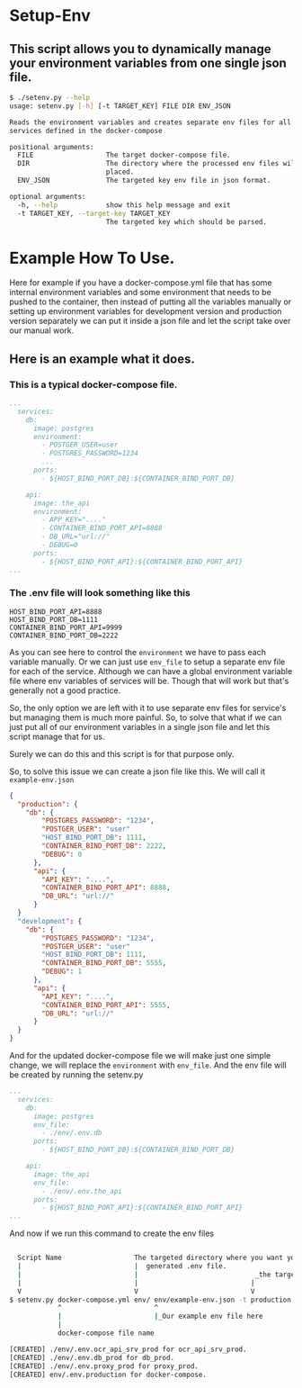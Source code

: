 
# Setup-Env

## This script allows you to dynamically manage your environment variables from one single json file.


```bash
$ ./setenv.py --help
usage: setenv.py [-h] [-t TARGET_KEY] FILE DIR ENV_JSON

Reads the environment variables and creates separate env files for all the
services defined in the docker-compose

positional arguments:
  FILE                  The target docker-compose file.
  DIR                   The directory where the processed env files will be
                        placed.
  ENV_JSON              The targeted key env file in json format.

optional arguments:
  -h, --help            show this help message and exit
  -t TARGET_KEY, --target-key TARGET_KEY
                        The targeted key which should be parsed.
```

# Example How To Use.

Here for example if you have a docker-compose.yml file that has some internal 
environment variables and some environment that needs to be pushed to the container,
then instead of putting all the variables manually or setting up environment variables
for development version and production version separately we can put it inside a json file and
let the script take over our manual work.

## Here is an example what it does.

### This is a typical docker-compose file.
```yml
...
  services:
    db:
      image: postgres
      environment:
        - POSTGER_USER=user
        - POSTGRES_PASSWORD=1234
        ...
      ports:
        - ${HOST_BIND_PORT_DB}:${CONTAINER_BIND_PORT_DB}

    api:
      image: the_api
      environment:
        - APP_KEY="...."
        - CONTAINER_BIND_PORT_API=8888
        - DB_URL="url://"
        - DEBUG=0
      ports:
        - ${HOST_BIND_PORT_API}:${CONTAINER_BIND_PORT_API}
...
```

### The .env file will look something like this
```
HOST_BIND_PORT_API=8888
HOST_BIND_PORT_DB=1111
CONTAINER_BIND_PORT_API=9999
CONTAINER_BIND_PORT_DB=2222
```

As you can see here to control the ```environment``` we have to pass each variable manually.
Or we can just use ```env_file``` to setup a separate env file for each of the service. 
Although we can have a global environment variable file where env variables of services will be.
Though that will work but that's generally not a good practice.

So, the only option we are left with it to use separate env files for service's but managing them
is much more painful. So, to solve that what if we can just put all of our environment variables in a
single json file and let this script manage that for us.

Surely we can do this and this script is for that purpose only.

So, to solve this issue we can create a json file like this. 
We will call it ```example-env.json```

```json
{
  "production": {
    "db": {
        "POSTGRES_PASSWORD": "1234",
        "POSTGER_USER": "user"
        "HOST_BIND_PORT_DB": 1111,
        "CONTAINER_BIND_PORT_DB": 2222,
        "DEBUG": 0
      },
      "api": {
        "API_KEY": "....",
        "CONTAINER_BIND_PORT_API": 8888,
        "DB_URL": "url://"
      }
  }
  "development": {
    "db": {
        "POSTGRES_PASSWORD": "1234",
        "POSTGER_USER": "user"
        "HOST_BIND_PORT_DB": 1111,
        "CONTAINER_BIND_PORT_DB": 5555,
        "DEBUG": 1
      },
      "api": {
        "API_KEY": "....",
        "CONTAINER_BIND_PORT_API": 5555,
        "DB_URL": "url://"
      }
  }
}
```
And for the updated docker-compose file we will make just one simple change, 
we will replace the ```environment``` with ```env_file```. And the env file 
will be created by running the setenv.py 

```yml
...
  services:
    db:
      image: postgres
      env_file:
        - ./env/.env.db
      ports:
        - ${HOST_BIND_PORT_DB}:${CONTAINER_BIND_PORT_DB}

    api:
      image: the_api
      env_file:
        - ./env/.env.the_api
      ports:
        - ${HOST_BIND_PORT_API}:${CONTAINER_BIND_PORT_API}
...
```
And now if we run this command to create the env files
```bash

  Script Name                  The targeted directory where you want you keep the all the dynamically
  |                            |  generated .env file.
  |                            |                             _the targeted version
  |                            |                            | 
  V                            V                            V
$ setenv.py docker-compose.yml env/ env/example-env.json -t production
            ^                       ^
            |                       |_Our example env file here 
            |
            docker-compose file name

[CREATED] ./env/.env.ocr_api_srv_prod for ocr_api_srv_prod.
[CREATED] ./env/.env.db_prod for db_prod.
[CREATED] ./env/.env.proxy_prod for proxy_prod.
[CREATED] env/.env.production for docker-compose.
```
